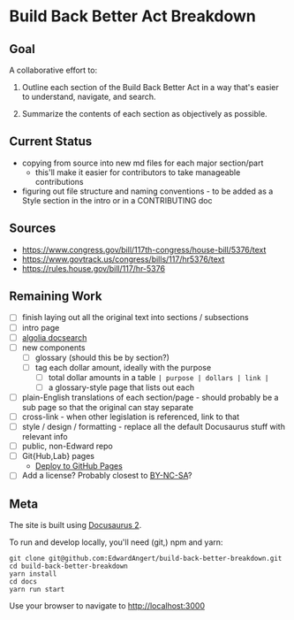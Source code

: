 # Build Back Better Act Breakdown

## Goal

A collaborative effort to:

1. Outline each section of the Build Back Better Act in a way that's easier to understand, navigate, and search.

1. Summarize the contents of each section as objectively as possible.

## Current Status

- copying from source into new md files for each major section/part
  - this'll make it easier for contributors to take manageable contributions
- figuring out file structure and naming conventions - to be added as a Style section in the intro or in a CONTRIBUTING doc

## Sources

- https://www.congress.gov/bill/117th-congress/house-bill/5376/text
- https://www.govtrack.us/congress/bills/117/hr5376/text
- https://rules.house.gov/bill/117/hr-5376

## Remaining Work

- [ ] finish laying out all the original text into sections / subsections
- [ ] intro page
- [ ] [algolia docsearch](https://docusaurus.io/docs/search#using-algolia-docsearch)
- [ ] new components
  - [ ] glossary (should this be by section?)
  - [ ] tag each dollar amount, ideally with the purpose
    - [ ] total dollar amounts in a table `| purpose | dollars | link |`
    - [ ] a glossary-style page that lists out each
- [ ] plain-English translations of each section/page - should probably be a sub page so that the original can stay separate
- [ ] cross-link - when other legislation is referenced, link to that
- [ ] style / design / formatting - replace all the default Docusaurus stuff with relevant info
- [ ] public, non-Edward repo
- [ ] Git{Hub,Lab} pages
  - [Deploy to GitHub Pages](https://docusaurus.io/docs/deployment)
- [ ] Add a license? Probably closest to [BY-NC-SA](https://en.wikipedia.org/wiki/Creative_Commons_license#Types_of_license)?

## Meta

The site is built using [Docusaurus 2](https://docusaurus.io/).

To run and develop locally, you'll need (git,) npm and yarn:

```shell
git clone git@github.com:EdwardAngert/build-back-better-breakdown.git
cd build-back-better-breakdown
yarn install
cd docs
yarn run start
```

Use your browser to navigate to [http://localhost:3000](http://localhost:3000)
